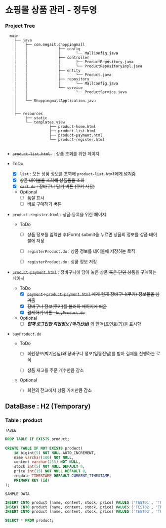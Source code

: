 # 쇼핑몰 상품 관리  - 정두영

###  

### Project Tree 

```
  main
    ├── java
    │    ├── com.megait.shoppingmall
    │    │   			├── config
    |	 |				|		└── MallConfig.java
    │    │   			├── controller
    |	 |				|		├── ProductRepository.java
    |	 |				|		└── ProductRepositoryImpl.java
    │    │   			├── entity
    |	 |				|		└── Product.java
    │    │   			├── repository
    |	 |				|		└── MallConfig.java
    │    │   			└── service
	|	 |						└── ProductService.java
    │    │
    │    └── ShoppingmallApplication.java
    │       
    │       
    ├── resources
         ├── static      
         └── templates.view
             		├── product-home.html
               		├── product-list.html
               		├── product-payment.html
               		└── product-register.html
 
```



- ~~`product-list.html `~~ : 상품 조회를 위한 페이지
- ToDo
    - [x] ~~`list` : 모든 상품 정보를 조회해 `product-list.html`에게 넘겨줌~~
    - [x] ~~상품 테이블을 조회해 상품들을 조회~~
    - [x] ~~`cart.do` : 장바구니 담기 버튼 (쿠키 사용)~~
  - Optional
    - [ ] 품절 표시
    - [ ] 바로 구매하기 버튼
  
- `product-register.html` : 상품 등록을 위한 페이지

  - ToDo

    - [ ] 상품 정보를 입력한 후(Form) submit을 누르면 상품의 정보를 상품 테이블에 저장
    - [ ] `registerProduct.do` : 상품 정보를 테이블에 저장하는 로직

    - [ ] `registerProduct.do` : 상품 정보 저장

- ~~`product-payment.html`~~ : 장바구니에 담아 놓은 상품 ~~혹은 단일 상품~~을 구매하는 페이지

  - ToDo
    - [x] ~~`payment` : `product-payment.html` 에게 현재 장바구니(쿠키) 정보들을 넘겨줌~~
    - [x] ~~장바구니 정보(쿠키)를 불러와 페이지에 띄움~~
    - [x] ~~결제하기 버튼 : `buyProduct.do`~~ 
  - Optional
    - [ ] ***현재 로그인한 회원정보 (박기선님)*** 와 잔액(포인트(?))을 표시함 

- `buyProduct.do`
  
  - ToDo
    
    - [ ] 회원정보(박기선님)와 장바구니 정보(임동진님)를 받아 결제를 진행하는 로직
    
    - [ ] 상품 재고를 주문 개수만큼 감소
    
  - Optional
  
    - [ ] 회원의 잔고에서 상품 가치만큼 감소

## DataBase : H2 (Temporary)



### Table : product 

`TABLE`

```sql
DROP TABLE IF EXISTS product;
 
CREATE TABLE IF NOT EXISTS product(
 	id bigint(5) NOT NULL AUTO_INCREMENT, 
	name varchar(100) NOT NULL, 
	content varchar(255) NOT NULL,
    stock int(5) NOT NULL DEFAULT 0,
    price int(15) NOT NULL DEFAULT 0,
	regdate TIMESTAMP DEFAULT CURRENT_TIMESTAMP,
 	PRIMARY KEY (id) 
);
```

`SAMPLE DATA`

```sql
INSERT INTO product (name, content, stock, price) VALUES ('TEST01', 'This is a test content 1', 5, 35000);
INSERT INTO product (name, content, stock, price) VALUES ('TEST02', 'This is a test content 2', 3, 140000);
INSERT INTO product (name, content, stock, price) VALUES ('TEST03', 'This is a test content 3', 1, 230000);

SELECT * FROM product;
```




